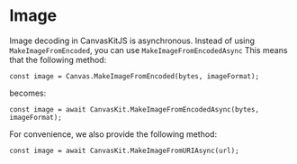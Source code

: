 # Image

Image decoding in CanvasKitJS is asynchronous.
Instead of using `MakeImageFromEncoded`, you can use `MakeImageFromEncodedAsync`
This means that the following method:
```tsx
const image = Canvas.MakeImageFromEncoded(bytes, imageFormat);
```

becomes:
```tsx
const image = await CanvasKit.MakeImageFromEncodedAsync(bytes, imageFormat);
```

For convenience, we also provide the following method:
```tsx
const image = await CanvasKit.MakeImageFromURIAsync(url);
```


